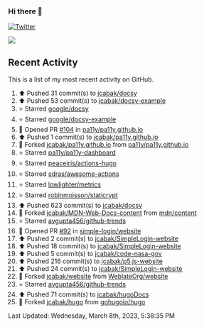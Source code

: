 ### Hi there 👋

[![Twitter](https://img.shields.io/twitter/follow/jcabak?style=social)](https://twitter.com/intent/follow?screen_name=JCabak)

![](http://github-profile-summary-cards.vercel.app/api/cards/profile-details?username=jcabak&theme=github)

<!--
**jcabak/jcabak** is a ✨ _special_ ✨ repository because its `README.md` (this file) appears on your GitHub profile.

Here are some ideas to get you started:

- 🔭 I’m currently working on ...
- 🌱 I’m currently learning ...
- 👯 I’m looking to collaborate on ...
- 🤔 I’m looking for help with ...
- 💬 Ask me about ...
- 📫 How to reach me: ...
- 😄 Pronouns: ...
- ⚡ Fun fact: ...
-->
## Recent Activity

This is a list of my most recent activity on GitHub.

<!--RECENT_ACTIVITY:start-->
1. ⬆️ Pushed 31 commit(s) to [jcabak/docsy](https://github.com/jcabak/docsy)<br>
2. ⬆️ Pushed 53 commit(s) to [jcabak/docsy-example](https://github.com/jcabak/docsy-example)<br>
3. ⭐ Starred [google/docsy](https://github.com/google/docsy)<br>
4. ⭐ Starred [google/docsy-example](https://github.com/google/docsy-example)<br>
5. 💪 Opened PR [#104](https://github.com/pa11y/pa11y.github.io/pull/104) in [pa11y/pa11y.github.io](https://github.com/pa11y/pa11y.github.io)<br>
6. ⬆️ Pushed 1 commit(s) to [jcabak/pa11y.github.io](https://github.com/jcabak/pa11y.github.io)<br>
7. 🔱 Forked [jcabak/pa11y.github.io](https://github.com/jcabak/pa11y.github.io) from [pa11y/pa11y.github.io](https://github.com/pa11y/pa11y.github.io)<br>
8. ⭐ Starred [pa11y/pa11y-dashboard](https://github.com/pa11y/pa11y-dashboard)<br>
9. ⭐ Starred [peaceiris/actions-hugo](https://github.com/peaceiris/actions-hugo)<br>
10. ⭐ Starred [sdras/awesome-actions](https://github.com/sdras/awesome-actions)<br>
11. ⭐ Starred [lowlighter/metrics](https://github.com/lowlighter/metrics)<br>
12. ⭐ Starred [robinmoisson/staticrypt](https://github.com/robinmoisson/staticrypt)<br>
13. ⬆️ Pushed 623 commit(s) to [jcabak/docsy](https://github.com/jcabak/docsy)<br>
14. 🔱 Forked [jcabak/MDN-Web-Docs-content](https://github.com/jcabak/MDN-Web-Docs-content) from [mdn/content](https://github.com/mdn/content)<br>
15. ⭐ Starred [avgupta456/github-trends](https://github.com/avgupta456/github-trends)<br>
16. 💪 Opened PR [#92](https://github.com/simple-login/website/pull/92) in [simple-login/website](https://github.com/simple-login/website)<br>
17. ⬆️ Pushed 2 commit(s) to [jcabak/SimpleLogin-website](https://github.com/jcabak/SimpleLogin-website)<br>
18. ⬆️ Pushed 18 commit(s) to [jcabak/SimpleLogin-website](https://github.com/jcabak/SimpleLogin-website)<br>
19. ⬆️ Pushed 5 commit(s) to [jcabak/code-nasa-gov](https://github.com/jcabak/code-nasa-gov)<br>
20. ⬆️ Pushed 216 commit(s) to [jcabak/p5.js-website](https://github.com/jcabak/p5.js-website)<br>
21. ⬆️ Pushed 24 commit(s) to [jcabak/SimpleLogin-website](https://github.com/jcabak/SimpleLogin-website)<br>
22. 🔱 Forked [jcabak/website](https://github.com/jcabak/website) from [WeblateOrg/website](https://github.com/WeblateOrg/website)<br>
23. ⭐ Starred [avgupta456/github-trends](https://github.com/avgupta456/github-trends)<br>
24. ⬆️ Pushed 71 commit(s) to [jcabak/hugoDocs](https://github.com/jcabak/hugoDocs)<br>
25. 🔱 Forked [jcabak/hugo](https://github.com/jcabak/hugo) from [gohugoio/hugo](https://github.com/gohugoio/hugo)<br>
<!--RECENT_ACTIVITY:end-->

<!--RECENT_ACTIVITY:last_update-->
Last Updated: Wednesday, March 8th, 2023, 5:38:35 PM
<!--RECENT_ACTIVITY:last_update_end-->
